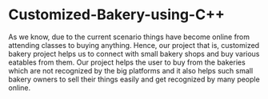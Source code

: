 # Customized-Bakery-using-C++

As we know, due to the current scenario things have become online from attending classes to buying anything.
Hence, our project that is, customized bakery project helps us to connect with small bakery shops and buy various eatables from them.
Our project helps the user to buy from the bakeries which are not recognized by the big platforms and it also helps such small bakery owners to sell their things easily and get recognized by many people online.
